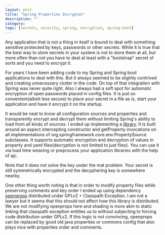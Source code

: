 ```yaml
---
layout: post
title: "Spring Properties Encrypton"
description: ""
category:
tags: [secrets, security, spring, encryption, spring-boot]
---
```


Any application that is not a thing in itself is bound to deal with something sensitive protected by keys, passwords or other secrets. While it is true that the best way to store secrets in your system is not to store them at all, but more often than not you have to deal at least with a "bootstrap" secret of sorts and you need to encrypt it. 

For years I have been adding code to my Spring and Spring boot applications to deal with this. But it always seemed to be slightly contrived and creating unnecessary clutter in the code. On top of that integration with Spring was never quite right. Also I always had a soft spot for automatic encryption of open passwords placed in config files. It is just so convenient(albeit less secure) to place your secret in a file as is, start your application and have it encrypt it on the startup. 

It would be neat to know all configuration sources and properties and transparently encrypt and decrypt them without limiting Spring's ability to load from all kinds of sources. I ended up implementing a [library](https://github.com/arykov/spring-properties-encryption). It is built around an aspect intercepting constructor and getProperty invocations on all implementations of org.springframework.core.env.PropertySource subclasses. It supports automatic encryption and decryption of values in property and yaml files(decryption is not limited to just files). You can use it via load time weaving or preprocess your application libraries with the help of ajc.

Note that it does not solve the key under the mat problem. Your secret is still symmetrically encrypted and the decyphering key is somewhere nearby. 

One other thing worth noting is that in order to modify property files while preserving comments and key order I ended up using dependency [openprops](https://github.com/zanata/openprops) distributed under GPLv2 + Classpath Exception. I am not a lawyer but it seems that this should not affect how this library is distributed. We are not modifying openprops here and shading is more akin to static linking that classpath exception entitles us to without subjecting to forcing code distribution under GPLv2. If this logic is not convincing, openprops can be replaced by good old java properties or commons config that also plays nice with properties order and comments.